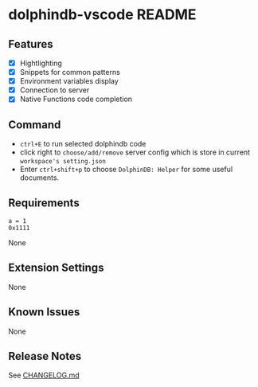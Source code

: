 # dolphindb-vscode README

## Features

- [x] Hightlighting
- [x] Snippets for common patterns 
- [x] Environment variables display
- [x] Connection to server
- [x] Native Functions code completion

## Command

- `ctrl+E` to run selected dolphindb code
- click right to `choose/add/remove` server config which is store in current `workspace's setting.json`
- Enter `ctrl+shift+p` to choose `DolphinDB: Helper` for some useful documents.

## Requirements
```dos
a = 1
0x1111
```

None

## Extension Settings

None

## Known Issues

None

## Release Notes

See [CHANGELOG.md](CHANGELOG.md)

